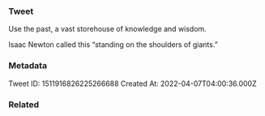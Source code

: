 ### Tweet
Use the past, a vast storehouse of knowledge and wisdom.

Isaac Newton called this “standing on the shoulders of giants.”

### Metadata
Tweet ID: 1511916826225266688
Created At: 2022-04-07T04:00:36.000Z

### Related

